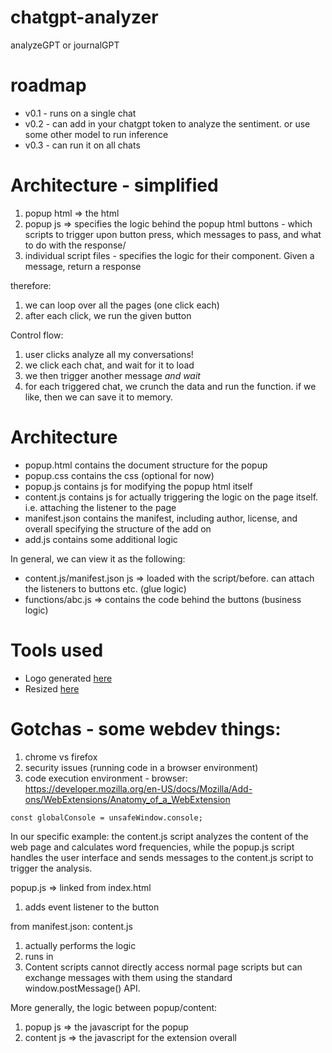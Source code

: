 # chatgpt-analyzer
analyzeGPT or journalGPT


# roadmap
- v0.1 - runs on a single chat
- v0.2 - can add in your chatgpt token to analyze the sentiment. or use some other model to run inference
- v0.3 - can run it on all chats



# Architecture - simplified
1. popup html => the html
2. popup js => specifies the logic behind the popup html buttons - which scripts to trigger upon button press, which messages to pass, and what to do with the response/
3. individual script files - specifies the logic for their component. Given a message, return a response

therefore:
1. we can loop over all the pages (one click each)
2. after each click, we run the given button

Control flow:
1. user clicks analyze all my conversations!
2. we click each chat, and wait for it to load
3. we then trigger another message *and wait*
4. for each triggered chat, we crunch the data and run the function. if we like, then we can save it to memory.

# Architecture
- popup.html contains the document structure for the popup
- popup.css contains the css (optional for now)
- popup.js contains js for modifying the popup html itself
- content.js contains js for actually triggering the logic on the page itself. i.e. attaching the listener to the page
- manifest.json contains the manifest, including author, license, and overall specifying the structure of the add on
- add.js contains some additional logic

In general, we can view it as the following:
- content.js/manifest.json js => loaded with the script/before. can attach the listeners to buttons etc. (glue logic)
- functions/abc.js => contains the code behind the buttons (business logic)

# Tools used
- Logo generated [here](https://www.bing.com/images/create/create-a-logo-for-journalanalytics2c-which-analyzes/647e0c3549274ddda094144c55a61012?id=8fHhMS34fZQWPAjwF1nn2g%3d%3d&view=detailv2&idpp=genimg&FORM=GCRIDP&ajaxhist=0&ajaxserp=0)
- Resized [here](https://imageresizer.com/) 

# Gotchas - some webdev things:
1. chrome vs firefox
2. security issues (running code in a browser environment)
3. code execution environment - browser: https://developer.mozilla.org/en-US/docs/Mozilla/Add-ons/WebExtensions/Anatomy_of_a_WebExtension

```
const globalConsole = unsafeWindow.console; 
```

In our specific example:
the content.js script analyzes the content of the web page and calculates word frequencies, while the popup.js script handles the user interface and sends messages to the content.js script to trigger the analysis.


popup.js =>
linked from index.html
1. adds event listener to the button


from manifest.json:
content.js
1. actually performs the logic
2. runs in 
3. Content scripts cannot directly access normal page scripts but can exchange messages with them using the standard window.postMessage() API.


More generally, the logic between popup/content:
1. popup js => the javascript for the popup
2. content js => the javascript for the extension overall


